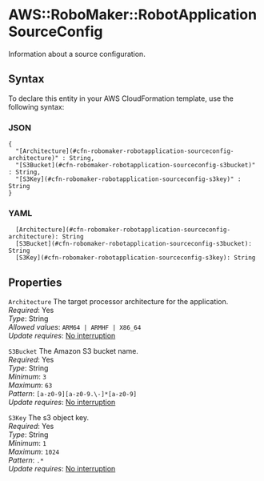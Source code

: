 # AWS::RoboMaker::RobotApplication SourceConfig<a name="aws-properties-robomaker-robotapplication-sourceconfig"></a>

Information about a source configuration\.

## Syntax<a name="aws-properties-robomaker-robotapplication-sourceconfig-syntax"></a>

To declare this entity in your AWS CloudFormation template, use the following syntax:

### JSON<a name="aws-properties-robomaker-robotapplication-sourceconfig-syntax.json"></a>

```
{
  "[Architecture](#cfn-robomaker-robotapplication-sourceconfig-architecture)" : String,
  "[S3Bucket](#cfn-robomaker-robotapplication-sourceconfig-s3bucket)" : String,
  "[S3Key](#cfn-robomaker-robotapplication-sourceconfig-s3key)" : String
}
```

### YAML<a name="aws-properties-robomaker-robotapplication-sourceconfig-syntax.yaml"></a>

```
  [Architecture](#cfn-robomaker-robotapplication-sourceconfig-architecture): String
  [S3Bucket](#cfn-robomaker-robotapplication-sourceconfig-s3bucket): String
  [S3Key](#cfn-robomaker-robotapplication-sourceconfig-s3key): String
```

## Properties<a name="aws-properties-robomaker-robotapplication-sourceconfig-properties"></a>

`Architecture`  <a name="cfn-robomaker-robotapplication-sourceconfig-architecture"></a>
The target processor architecture for the application\.  
*Required*: Yes  
*Type*: String  
*Allowed values*: `ARM64 | ARMHF | X86_64`  
*Update requires*: [No interruption](https://docs.aws.amazon.com/AWSCloudFormation/latest/UserGuide/using-cfn-updating-stacks-update-behaviors.html#update-no-interrupt)

`S3Bucket`  <a name="cfn-robomaker-robotapplication-sourceconfig-s3bucket"></a>
The Amazon S3 bucket name\.  
*Required*: Yes  
*Type*: String  
*Minimum*: `3`  
*Maximum*: `63`  
*Pattern*: `[a-z0-9][a-z0-9.\-]*[a-z0-9]`  
*Update requires*: [No interruption](https://docs.aws.amazon.com/AWSCloudFormation/latest/UserGuide/using-cfn-updating-stacks-update-behaviors.html#update-no-interrupt)

`S3Key`  <a name="cfn-robomaker-robotapplication-sourceconfig-s3key"></a>
The s3 object key\.  
*Required*: Yes  
*Type*: String  
*Minimum*: `1`  
*Maximum*: `1024`  
*Pattern*: `.*`  
*Update requires*: [No interruption](https://docs.aws.amazon.com/AWSCloudFormation/latest/UserGuide/using-cfn-updating-stacks-update-behaviors.html#update-no-interrupt)